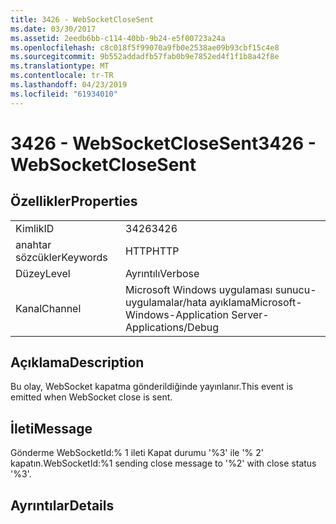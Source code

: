 ```yaml
---
title: 3426 - WebSocketCloseSent
ms.date: 03/30/2017
ms.assetid: 2eedb6bb-c114-40bb-9b24-e5f00723a24a
ms.openlocfilehash: c8c018f5f99070a9fb0e2538ae09b93cbf15c4e8
ms.sourcegitcommit: 9b552addadfb57fab0b9e7852ed4f1f1b8a42f8e
ms.translationtype: MT
ms.contentlocale: tr-TR
ms.lasthandoff: 04/23/2019
ms.locfileid: "61934010"
---
```

# <a name="3426---websocketclosesent"></a><span data-ttu-id="7c4c5-102">3426 - WebSocketCloseSent</span><span class="sxs-lookup"><span data-stu-id="7c4c5-102">3426 - WebSocketCloseSent</span></span>
## <a name="properties"></a><span data-ttu-id="7c4c5-103">Özellikler</span><span class="sxs-lookup"><span data-stu-id="7c4c5-103">Properties</span></span>  
  
|||  
|-|-|  
|<span data-ttu-id="7c4c5-104">Kimlik</span><span class="sxs-lookup"><span data-stu-id="7c4c5-104">ID</span></span>|<span data-ttu-id="7c4c5-105">3426</span><span class="sxs-lookup"><span data-stu-id="7c4c5-105">3426</span></span>|  
|<span data-ttu-id="7c4c5-106">anahtar sözcükler</span><span class="sxs-lookup"><span data-stu-id="7c4c5-106">Keywords</span></span>|<span data-ttu-id="7c4c5-107">HTTP</span><span class="sxs-lookup"><span data-stu-id="7c4c5-107">HTTP</span></span>|  
|<span data-ttu-id="7c4c5-108">Düzey</span><span class="sxs-lookup"><span data-stu-id="7c4c5-108">Level</span></span>|<span data-ttu-id="7c4c5-109">Ayrıntılı</span><span class="sxs-lookup"><span data-stu-id="7c4c5-109">Verbose</span></span>|  
|<span data-ttu-id="7c4c5-110">Kanal</span><span class="sxs-lookup"><span data-stu-id="7c4c5-110">Channel</span></span>|<span data-ttu-id="7c4c5-111">Microsoft Windows uygulaması sunucu-uygulamalar/hata ayıklama</span><span class="sxs-lookup"><span data-stu-id="7c4c5-111">Microsoft-Windows-Application Server-Applications/Debug</span></span>|  
  
## <a name="description"></a><span data-ttu-id="7c4c5-112">Açıklama</span><span class="sxs-lookup"><span data-stu-id="7c4c5-112">Description</span></span>  
 <span data-ttu-id="7c4c5-113">Bu olay, WebSocket kapatma gönderildiğinde yayınlanır.</span><span class="sxs-lookup"><span data-stu-id="7c4c5-113">This event is emitted when WebSocket close is sent.</span></span>  
  
## <a name="message"></a><span data-ttu-id="7c4c5-114">İleti</span><span class="sxs-lookup"><span data-stu-id="7c4c5-114">Message</span></span>  
 <span data-ttu-id="7c4c5-115">Gönderme WebSocketId:% 1 ileti Kapat durumu '%3' ile '% 2' kapatın.</span><span class="sxs-lookup"><span data-stu-id="7c4c5-115">WebSocketId:%1 sending close message to '%2' with close status '%3'.</span></span>  
  
## <a name="details"></a><span data-ttu-id="7c4c5-116">Ayrıntılar</span><span class="sxs-lookup"><span data-stu-id="7c4c5-116">Details</span></span>
